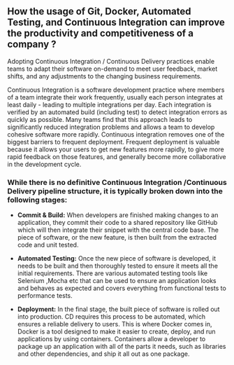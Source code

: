 ## How the usage of Git, Docker, Automated Testing, and Continuous Integration can improve the productivity and competitiveness of a company ?

Adopting Continuous Integration / Continuous Delivery practices enable teams to adapt their software on-demand to meet user feedback, market shifts, and any adjustments to the changing business requirements.

Continuous Integration is a software development practice where members of a team integrate their work frequently, usually each person integrates at least daily - leading to multiple integrations per day. Each integration is verified by an automated build (including test) to detect integration errors as quickly as possible. Many teams find that this approach leads to significantly reduced integration problems and allows a team to develop cohesive software more rapidly. Continuous integration removes one of the biggest barriers to frequent deployment. Frequent deployment is valuable because it allows your users to get new features more rapidly, to give more rapid feedback on those features, and generally become more collaborative in the development cycle.


### While there is no definitive Continuous Integration /Continuous Delivery pipeline structure, it is typically broken down into the following stages:

* __Commit & Build:__ When developers are finished making changes to an application, they commit their code to a shared repository like GitHub which will then integrate their snippet with the central code base. The piece of software, or the new feature, is then built from the extracted code and unit tested.

* __Automated Testing:__ Once the new piece of software is developed, it needs to be built and then thoroughly tested to ensure it meets all the initial requirements. There are various automated testing tools like Selenium ,Mocha etc that can be used to ensure an application looks and behaves as expected and covers everything from functional tests to performance tests. 

* __Deployment:__ In the final stage, the built piece of software is rolled out into production. CD requires this process to be automated, which ensures a reliable delivery to users. This is where Docker comes in, Docker is a tool designed to make it easier to create, deploy, and run applications by using containers. Containers allow a developer to package up an application with all of the parts it needs, such as libraries and other dependencies, and ship it all out as one package.
